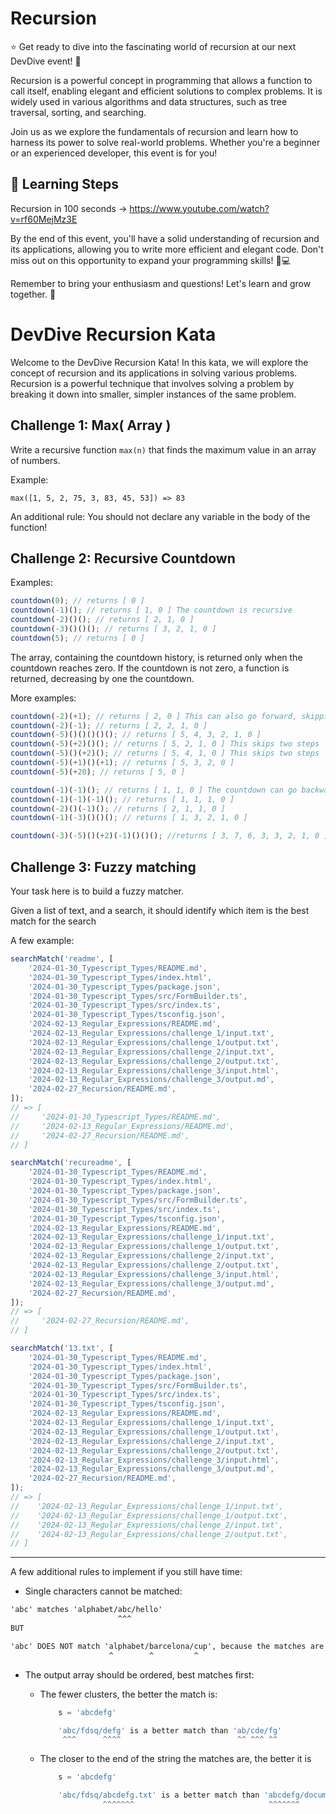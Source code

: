 # Recursion

⭐ Get ready to dive into the fascinating world of recursion at our next DevDive event! 🚀

Recursion is a powerful concept in programming that allows a function to call itself, enabling elegant and efficient solutions to complex problems. It is widely used in various algorithms and data structures, such as tree traversal, sorting, and searching.

Join us as we explore the fundamentals of recursion and learn how to harness its power to solve real-world problems. Whether you're a beginner or an experienced developer, this event is for you!

## 🔬 Learning Steps

Recursion in 100 seconds
-> https://www.youtube.com/watch?v=rf60MejMz3E

By the end of this event, you'll have a solid understanding of recursion and its applications, allowing you to write more efficient and elegant code. Don't miss out on this opportunity to expand your programming skills! 🌈💻

Remember to bring your enthusiasm and questions! Let's learn and grow together. 🎉

# DevDive Recursion Kata

Welcome to the DevDive Recursion Kata! In this kata, we will explore the concept of recursion and its applications in solving various problems. Recursion is a powerful technique that involves solving a problem by breaking it down into smaller, simpler instances of the same problem.

## Challenge 1: Max( Array )

Write a recursive function `max(n)` that finds the maximum value in an array of numbers.

Example:

```
max([1, 5, 2, 75, 3, 83, 45, 53]) => 83
```

An additional rule: You should not declare any variable in the body of the function!

## Challenge 2: Recursive Countdown

Examples:

```typescript
countdown(0); // returns [ 0 ]
countdown(-1)(); // returns [ 1, 0 ] The countdown is recursive
countdown(-2)()(); // returns [ 2, 1, 0 ]
countdown(-3)()()(); // returns [ 3, 2, 1, 0 ]
countdown(5); // returns [ 0 ]
```

The array, containing the countdown history, is returned only when the countdown reaches zero. If the countdown is not zero, a function is returned, decreasing by one the countdown.

More examples:

```typescript
countdown(-2)(+1); // returns [ 2, 0 ] This can also go forward, skipping a step
countdown(-2)(-1); // returns [ 2, 2, 1, 0 ] 
countdown(-5)()()()()(); // returns [ 5, 4, 3, 2, 1, 0 ]
countdown(-5)(+2)()(); // returns [ 5, 2, 1, 0 ] This skips two steps
countdown(-5)()(+2)(); // returns [ 5, 4, 1, 0 ] This skips two steps
countdown(-5)(+1)()(+1); // returns [ 5, 3, 2, 0 ]
countdown(-5)(+20); // returns [ 5, 0 ]

countdown(-1)(-1)(); // returns [ 1, 1, 0 ] The countdown can go backward, repeating a step
countdown(-1)(-1)(-1)(); // returns [ 1, 1, 1, 0 ]
countdown(-2)()(-1)(); // returns [ 2, 1, 1, 0 ]
countdown(-1)(-3)()()(); // returns [ 1, 3, 2, 1, 0 ]

countdown(-3)(-5)()(+2)(-1)()()(); //returns [ 3, 7, 6, 3, 3, 2, 1, 0 ] Mixing forward and backward
```

## Challenge 3: Fuzzy matching

Your task here is to build a fuzzy matcher.

Given a list of text, and a search, it should identify which item is the best match for the search

A few example:

```typescript
searchMatch('readme', [
    '2024-01-30_Typescript_Types/README.md',
    '2024-01-30_Typescript_Types/index.html',
    '2024-01-30_Typescript_Types/package.json',
    '2024-01-30_Typescript_Types/src/FormBuilder.ts',
    '2024-01-30_Typescript_Types/src/index.ts',
    '2024-01-30_Typescript_Types/tsconfig.json',
    '2024-02-13_Regular_Expressions/README.md',
    '2024-02-13_Regular_Expressions/challenge_1/input.txt',
    '2024-02-13_Regular_Expressions/challenge_1/output.txt',
    '2024-02-13_Regular_Expressions/challenge_2/input.txt',
    '2024-02-13_Regular_Expressions/challenge_2/output.txt',
    '2024-02-13_Regular_Expressions/challenge_3/input.html',
    '2024-02-13_Regular_Expressions/challenge_3/output.md',
    '2024-02-27_Recursion/README.md',
]);
// => [
//     '2024-01-30_Typescript_Types/README.md',
//     '2024-02-13_Regular_Expressions/README.md',
//     '2024-02-27_Recursion/README.md',
// ]

searchMatch('recureadme', [
    '2024-01-30_Typescript_Types/README.md',
    '2024-01-30_Typescript_Types/index.html',
    '2024-01-30_Typescript_Types/package.json',
    '2024-01-30_Typescript_Types/src/FormBuilder.ts',
    '2024-01-30_Typescript_Types/src/index.ts',
    '2024-01-30_Typescript_Types/tsconfig.json',
    '2024-02-13_Regular_Expressions/README.md',
    '2024-02-13_Regular_Expressions/challenge_1/input.txt',
    '2024-02-13_Regular_Expressions/challenge_1/output.txt',
    '2024-02-13_Regular_Expressions/challenge_2/input.txt',
    '2024-02-13_Regular_Expressions/challenge_2/output.txt',
    '2024-02-13_Regular_Expressions/challenge_3/input.html',
    '2024-02-13_Regular_Expressions/challenge_3/output.md',
    '2024-02-27_Recursion/README.md',
]);
// => [
//     '2024-02-27_Recursion/README.md',
// ]

searchMatch('13.txt', [
    '2024-01-30_Typescript_Types/README.md',
    '2024-01-30_Typescript_Types/index.html',
    '2024-01-30_Typescript_Types/package.json',
    '2024-01-30_Typescript_Types/src/FormBuilder.ts',
    '2024-01-30_Typescript_Types/src/index.ts',
    '2024-01-30_Typescript_Types/tsconfig.json',
    '2024-02-13_Regular_Expressions/README.md',
    '2024-02-13_Regular_Expressions/challenge_1/input.txt',
    '2024-02-13_Regular_Expressions/challenge_1/output.txt',
    '2024-02-13_Regular_Expressions/challenge_2/input.txt',
    '2024-02-13_Regular_Expressions/challenge_2/output.txt',
    '2024-02-13_Regular_Expressions/challenge_3/input.html',
    '2024-02-13_Regular_Expressions/challenge_3/output.md',
    '2024-02-27_Recursion/README.md',
]);
// => [
//    '2024-02-13_Regular_Expressions/challenge_1/input.txt',
//    '2024-02-13_Regular_Expressions/challenge_1/output.txt',
//    '2024-02-13_Regular_Expressions/challenge_2/input.txt',
//    '2024-02-13_Regular_Expressions/challenge_2/output.txt',
// ]
```

---

A few additional rules to implement if you still have time:

- Single characters cannot be matched:
```txt
'abc' matches 'alphabet/abc/hello'
                        ^^^
BUT

'abc' DOES NOT match 'alphabet/barcelona/cup', because the matches are isolated.
                      ^        ^         ^
```

- The output array should be ordered, best matches first:
    - The fewer clusters, the better the match is:
        ```typescript
            s = 'abcdefg'

            'abc/fdsq/defg' is a better match than 'ab/cde/fg'
             ^^^      ^^^^                          ^^ ^^^ ^^
        ```
    
    - The closer to the end of the string the matches are, the better it is
        ```typescript
            s = 'abcdefg'

            'abc/fdsq/abcdefg.txt' is a better match than 'abcdefg/document.docx'
                      ^^^^^^^                              ^^^^^^^
        ```
